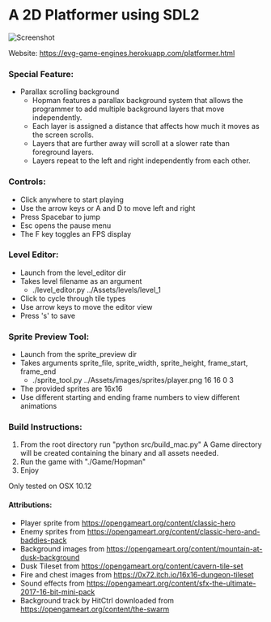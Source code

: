 # A 2D Platformer using SDL2

![Screenshot](https://github.com/evg123/platformer-ge/blob/master/media/img1.png)

Website: https://evg-game-engines.herokuapp.com/platformer.html

### Special Feature:
* Parallax scrolling background
  * Hopman features a parallax background system that allows the programmer to add multiple background layers that move independently.
  * Each layer is assigned a distance that affects how much it moves as the screen scrolls.
  * Layers that are further away will scroll at a slower rate than foreground layers.
  * Layers repeat to the left and right independently from each other.


### Controls:
* Click anywhere to start playing
* Use the arrow keys or A and D to move left and right
* Press Spacebar to jump
* Esc opens the pause menu
* The F key toggles an FPS display


### Level Editor:
* Launch from the level_editor dir
* Takes level filename as an argument
  * ./level_editor.py ../Assets/levels/level_1
* Click to cycle through tile types
* Use arrow keys to move the editor view
* Press 's' to save


### Sprite Preview Tool:
* Launch from the sprite_preview dir
* Takes arguments sprite_file, sprite_width, sprite_height, frame_start, frame_end
  * ./sprite_tool.py ../Assets/images/sprites/player.png 16 16 0 3
* The provided sprites are 16x16
* Use different starting and ending frame numbers to view different animations


### Build Instructions:
1. From the root directory run "python src/build_mac.py"
   A Game directory will be created containing the binary and all assets needed.
1. Run the game with "./Game/Hopman"
1. Enjoy

Only tested on OSX 10.12

#### Attributions:
* Player sprite from https://opengameart.org/content/classic-hero
* Enemy sprites from https://opengameart.org/content/classic-hero-and-baddies-pack
* Background images from https://opengameart.org/content/mountain-at-dusk-background
* Dusk Tileset from https://opengameart.org/content/cavern-tile-set
* Fire and chest images from https://0x72.itch.io/16x16-dungeon-tileset
* Sound effects from https://opengameart.org/content/sfx-the-ultimate-2017-16-bit-mini-pack
* Background track by HitCtrl downloaded from https://opengameart.org/content/the-swarm

